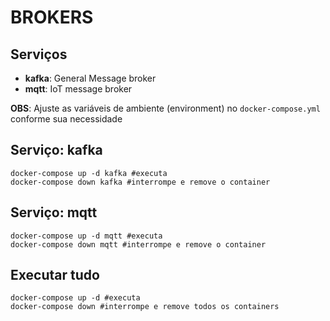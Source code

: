 # BROKERS

Serviços
---
- **kafka**: General Message broker 
- **mqtt**: IoT message broker

**OBS**: Ajuste as variáveis de ambiente (environment) no `docker-compose.yml` conforme sua necessidade

Serviço: kafka
---
```
docker-compose up -d kafka #executa
docker-compose down kafka #interrompe e remove o container
```

Serviço: mqtt
---
```
docker-compose up -d mqtt #executa
docker-compose down mqtt #interrompe e remove o container
```

Executar tudo
---
```
docker-compose up -d #executa
docker-compose down #interrompe e remove todos os containers
```
